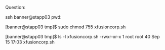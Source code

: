 Question: 


ssh banner@stapp03
pwd:

[banner@stapp03 tmp]$ sudo chmod 755 xfusioncorp.sh

[banner@stapp03 tmp]$ ls -l xfusioncorp.sh
-rwxr-xr-x 1 root root 40 Sep 15 17:03 xfusioncorp.sh
